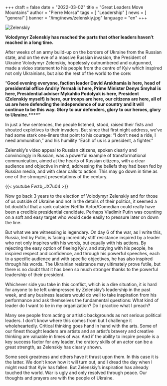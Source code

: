 +++
draft = false
date = "2022-03-02"
title = "Great Leaders Move Mountains"
author = "Pierre Morsa"
tags = [ "Leadership" ]
news = [ "general" ]
banner = "/img/news/zelenskiy.jpg"
language = "en"
+++

![Zelenskiy](/img/news/zelenskiy.jpg)

**Volodymyr Zelenskiy has reached the parts that other leaders haven’t reached in a long time.**

After weeks of an army build-up on the borders of Ukraine from the Russian state, and on the eve of a massive Russian invasion, the President of Ukraine Volodymyr Zelenskiy, hopelessly outnumbered and outgunned, made a video statement to his people from the centre of Kyiv which inspired not only Ukrainians, but also the rest of the world to the core: 

“**Good evening everyone, faction leader David Arakhamia is here, head of presidential office Andriy Yermak is here, Prime Minister Denys Smyhal is here, Presidential adviser Mykahlio Podolyak is here, President (Zelenskiy myself) is here, our troops are here, our citizens are here, all of us are here defending the independence of our country and it will continue to be this way. Glory to our defenders, glory to our heroes, glory to Ukraine.****”**

In just a few sentences, the people listened, stood, raised their fists and shouted expletives to their invaders. But since that first night address, we’ve had some stark one-liners that point to his courage: “I don’t need a ride, I need ammunition,” and his humility “Each of us is a president, a fighter.” 

Zelenskiy’s video appeal to Russian citizens, spoken clearly and convincingly in Russian, was a powerful example of transformational communication, aimed at the hearts of Russian citizens, with a clear audience and objective in mind, addressing the beliefs they had been fed by Russian media, and with clear calls to action. This may go down in time as one of the strongest presentations of the century.


{{< youtube Fwzb_JX7u04 >}}


Now go back 3 years to the election of Volodymyr Zelenskiy and for those of us outside of Ukraine and not in the details of their politics, it seemed a bit doubtful that a rank outsider Netflix Actor/Comedian could really have been a credible presidential candidate. Perhaps Vladimir Putin was counting on a soft and easy target who would cede easily to pressure later on down the line. 

But what we are witnessing is legendary. On day 6 of the war, as I write this, Russia, led by Putin, is facing incredibly stiff resistance inspired by a leader who not only inspires with his words, but equally with his actions. By rejecting the easy option of fleeing Kyiv, and staying with his people, he inspired respect and confidence, and through his powerful speeches, each to a specific audience and with specific objectives, he has also inspired through his words. The Ukrainian resistance may ultimately prove futile, but there is no doubt that it has been so much stronger thanks to the powerful leadership of their president.

Whichever side you take in this conflict, which is a dire situation, it is hard for anyone to be left unimpressed by Zelenskiy’s leadership in the past week, and any business leaders would do well to take inspiration from his performance and ask themselves the fundamental questions: What kind of leader do I want to be in my organization? Do I practice what I preach? 

Many see people from acting or artistic backgrounds as not serious political leaders. I don’t know where this comes from but I challenge it wholeheartedly. Critical thinking goes hand in hand with the arts. Some of our finest thought leaders are artists and an artist’s bravery and creative thinking are valuable in times of war. And if the ability to inspire people is a key success factor for any leader, the oratory skills of an actor can be a great strength, as Zelenskiy has clearly shown.

Some seek greatness and others have it thrust upon them. In this case it is the latter. We don’t know how it will turn out, and I dread the day when I might read that Kyiv has fallen. But Zelenskiy’s inspiration has already touched the world. War is ugly and only resolved through peace. Our thoughts and prayers are with the people of Ukraine. 
